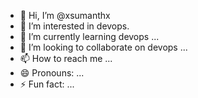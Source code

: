 - 👋 Hi, I’m @xsumanthx
- 👀 I’m interested in devops.
- 🌱 I’m currently learning devops ...
- 💞️ I’m looking to collaborate on devops ...
- 📫 How to reach me ...
- 😄 Pronouns: ...
- ⚡ Fun fact: ...

<!---
xsumanthx/xsumanthx is a ✨ special ✨ repository because its `README.md` (this file) appears on your GitHub profile.
You can click the Preview link to take a look at your changes.
--->
